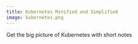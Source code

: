 ```yaml
---
title: Kubernetes Minified and Simplified
image: kubernetes.png
---
```


Get the big picture of Kubernetes with short notes